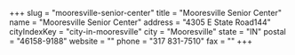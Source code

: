 +++
slug = "mooresville-senior-center"
title = "Mooresville Senior Center"
name = "Mooresville Senior Center"
address = "4305 E State Road144"
cityIndexKey = "city-in-mooresville"
city = "Mooresville"
state = "IN"
postal = "46158-9188"
website = ""
phone = "317 831-7510"
fax = ""
+++
